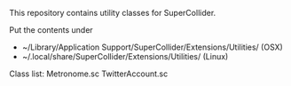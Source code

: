 This repository contains utility classes for SuperCollider.

Put the contents under

* ~/Library/Application Support/SuperCollider/Extensions/Utilities/ (OSX)
* ~/.local/share/SuperCollider/Extensions/Utilities/ (Linux)

Class list:
Metronome.sc
TwitterAccount.sc
